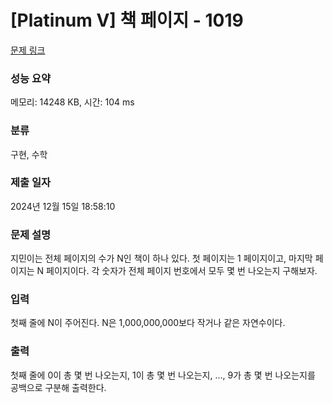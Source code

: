 # [Platinum V] 책 페이지 - 1019 

[문제 링크](https://www.acmicpc.net/problem/1019) 

### 성능 요약

메모리: 14248 KB, 시간: 104 ms

### 분류

구현, 수학

### 제출 일자

2024년 12월 15일 18:58:10

### 문제 설명

<p>지민이는 전체 페이지의 수가 N인 책이 하나 있다. 첫 페이지는 1 페이지이고, 마지막 페이지는 N 페이지이다. 각 숫자가 전체 페이지 번호에서 모두 몇 번 나오는지 구해보자.</p>

### 입력 

 <p>첫째 줄에 N이 주어진다. N은 1,000,000,000보다 작거나 같은 자연수이다.</p>

### 출력 

 <p>첫째 줄에 0이 총 몇 번 나오는지, 1이 총 몇 번 나오는지, ..., 9가 총 몇 번 나오는지를 공백으로 구분해 출력한다.</p>

